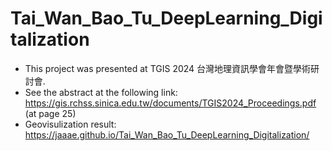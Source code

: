 # Tai_Wan_Bao_Tu_DeepLearning_Digitalization
+ This project was presented at TGIS 2024 台灣地理資訊學會年會暨學術研討會.
+ See the abstract at the following  link: https://gis.rchss.sinica.edu.tw/documents/TGIS2024_Proceedings.pdf (at page 25)
+ Geovisulization result: https://jaaae.github.io/Tai_Wan_Bao_Tu_DeepLearning_Digitalization/
